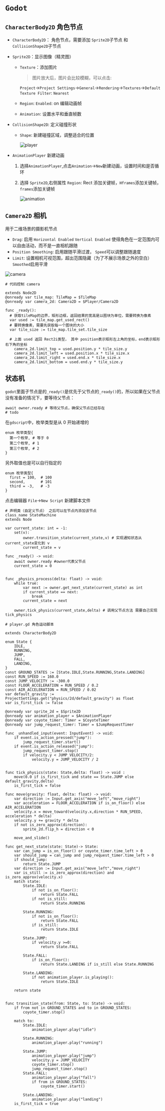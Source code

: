 # `Godot`

## `CharacterBody2D` 角色节点

- `CharacterBody2D`： 角色节点，需要添加 `Sprite2D`子节点 和 `CollisionShape2D`子节点
- `Sprite2D`：显示图像（精灵图）

  - `Texture`：添加图片

    > 图片放大后，图片会比较模糊，可以点击:

    `Project`->`Project Settings`->`General`->`Rendering`->`Textures`->`Default Texture Filter`: `Nearest`

  - `Region`: `Enabled`: on 编辑动画帧
  - `Animation`: 设置水平和垂直帧数

- `CollisionShape2D`: 定义碰撞形状

  - `Shape`: 新建碰撞区域，调整适合的位置

    ![player](./images/player.jpg)

- `AnimationPlayer` 新建动画

  1. 选择`AnimationPlayer`,点击`Animation`->`New`新建动画，设置时间和是否循环
  2. 选择 `Sprite2D`,右侧属性 `Region`: Rect 添加关键帧，`Hframes`添加关键帧，`frames`添加关键帧

     ![animation](./images/animation.jpg)

## `Camera2D` 相机

用于二维场景的摄影机节点

- `Drag`: 启用 `Horizontal Enabled` `Vertical Enabled` 使得角色在一定范围内可以自由活动，而不是一直相机跟随
- `Position Smoothing`: 启用跟随平滑过渡， `Speed`可以调整跟随速度
- `Limit`: 设置相机可视范围，超出范围隐藏（为了不展示场景之外的空白） `Smoothed`启用平滑

![camera](./images/camera.jpg)

```gdscript
# 代码控制 camera

extends Node2D
@onready var tile_map: TileMap = $TileMap
@onready var camera_2d: Camera2D = $Player/Camera2D

func _ready():
  # 获取tileMap的边界，矩形边框，返回结果的宽高是以图块为单位，需要转换为像素
  var used := tile_map.get_used_rect()
  # 要转换像素，需要先获取每一个图块的大小
  var tile_size := tile_map.tile_set.tile_size

  # 上面 used 返回 Rect2i类型， 其中 position表示矩形左上角的坐标，end表示矩形右下角的坐标
	camera_2d.limit_top = used.position.y * tile_size.y
	camera_2d.limit_left = used.position.x * tile_size.x
	camera_2d.limit_right = used.end.x * tile_size.x
	camera_2d.limit_bottom = used.end.y * tile_size.y
```

## 状态机

`godot`里面子节点是的`_ready()`是优先于父节点的`_ready()`的，所以如果在父节点没有准备的情况下，要等待父节点：

```gdscript
await owner.ready # 等待父节点，确保父节点已经存在
# todo
```

在`gdscript`中，枚举类型是从 0 开始递增的

```gdscript
enum 枚举类型{
  第一个枚举, # 等于 0
  第二个枚举, # 1
  第三个枚举, # 2
}
```

另外取值也是可以自行指定的

```gdscript
enum 枚举类型{
  first = 100,  # 100
  second,       # 101
  third = -3,   # -3
}

```

点击编辑器 `File`->`New Script` 新建脚本文件

```gdscript
# 声明类（自定义节点） 之后可以在节点内添加该节点
class_name StateMachine
extends Node

var current_state: int = -1:
	set(v):
		owner.transition_state(current_state,v) # 实现通知状态从 current_state变化到 v
		current_state = v

func _ready() -> void:
	await owner.ready #owner代表父节点
	current_state = 0


func _physics_process(delta: float) -> void:
	while true:
		var next := owner.get_next_state(current_state) as int
		if current_state == next:
			break
		current_state = next

	owner.tick_physics(current_state,delta) # 调用父节点方法 需要自己实现 tick_physics

```

```gdscript
# player.gd 角色运动脚本

extends CharacterBody2D

enum State {
	IDLE,
	RUNNING,
	JUMP,
	FALL,
	LANDING,
}
const GROUND_STATES := [State.IDLE,State.RUNNING,State.LANDING]
const RUN_SPEED := 160.0
const JUMP_VELOCITY := -300.0
const FLOOR_ACCELERATION = RUN_SPEED / 0.2
const AIR_ACCELERATION = RUN_SPEED / 0.02
var default_gravity := ProjectSettings.get("physics/2d/default_gravity") as float
var is_first_tick := false

@onready var sprite_2d = $Sprite2D
@onready var animation_player = $AnimationPlayer
@onready var coyote_timer: Timer = $CoyoteTimer
@onready var jump_request_timer: Timer = $JumpRequestTimer

func _unhandled_input(event: InputEvent) -> void:
	if event.is_action_pressed("jump"):
		jump_request_timer.start()
	if event.is_action_released("jump"):
		jump_request_timer.stop()
		if velocity.y < JUMP_VELOCITY/2:
			velocity.y = JUMP_VELOCITY / 2


func tick_physics(state: State,delta: float) -> void :
	move(0.0 if is_first_tick and state == State.JUMP else default_gravity,delta)
	is_first_tick = false

func move(gravity: float, delta: float) -> void:
	var direction := Input.get_axis("move_left","move_right")
	var acceleration = FLOOR_ACCELERATION if is_on_floor() else AIR_ACCELERATION
	velocity.x = move_toward(velocity.x,direction * RUN_SPEED, acceleration * delta)
	velocity.y += gravity * delta
	if not is_zero_approx(direction):
		sprite_2d.flip_h = direction < 0

	move_and_slide()

func get_next_state(state: State)-> State:
	var can_jump = is_on_floor() or coyote_timer.time_left > 0
	var should_jump = can_jump and jump_request_timer.time_left > 0
	if should_jump:
		return State.JUMP
	var direction := Input.get_axis("move_left","move_right")
	var is_still := is_zero_approx(direction) and is_zero_approx(velocity.x)
	match state:
		State.IDLE:
			if not is_on_floor():
				return State.FALL
			if not is_still:
				return State.RUNNING

		State.RUNNING:
			if not is_on_floor():
				return State.FALL
			if is_still:
				return State.IDLE

		State.JUMP:
			if velocity.y >=0:
				return State.FALL

		State.FALL:
			if is_on_floor():
				return State.LANDING if is_still else State.RUNNING

		State.LANDING:
			if not animation_player.is_playing():
				return State.IDLE

	return state


func transition_state(from: State, to: State) -> void:
	if from not in GROUND_STATES and to in GROUND_STATES:
		coyote_timer.stop()

	match to:
		State.IDLE:
			animation_player.play("idle")

		State.RUNNING:
			animation_player.play("running")

		State.JUMP:
			animation_player.play("jump")
			velocity.y = JUMP_VELOCITY
			coyote_timer.stop()
			jump_request_timer.stop()
		State.FALL:
			animation_player.play("fall")
			if from in GROUND_STATES:
				coyote_timer.start()

		State.LANDING:
			animation_player.play("landing")
	is_first_tick = true

```
